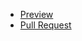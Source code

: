 - [Preview](https://ArtemLavr.github.io/qwerty/)
- [Pull Request](https://github.com/ArtemLavr/qwerty/pull/1/files)